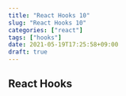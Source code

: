 ```yaml
---
title: "React Hooks 10"
slug: "React Hooks 10"
categories: ["react"]
tags: ["hooks"]
date: 2021-05-19T17:25:58+09:00
draft: true
---
```


## React Hooks

###